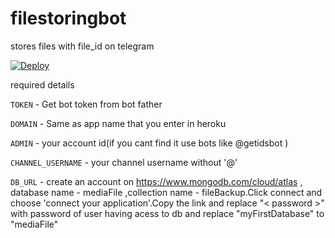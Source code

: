 # filestoringbot
stores files with file_id on telegram

<a href="https://heroku.com/deploy?template=https://github.com/Amalrajanj/filestoringbot">
  <img src="https://www.herokucdn.com/deploy/button.svg" alt="Deploy">
</a>


required details 

<code>TOKEN</code> - Get bot token from bot father

<code>DOMAIN</code> - Same as app name that you enter in heroku

<code>ADMIN</code> - your account id(if you cant find it use bots like @getidsbot )

<code>CHANNEL_USERNAME</code> - your channel username without '@'

<code>DB_URL</code> - create an account on https://www.mongodb.com/cloud/atlas , database name - mediaFile ,collection name - fileBackup.Click connect and choose 'connect your application'.Copy the link and replace "< password >" with password of user having acess to db and replace "myFirstDatabase" to "mediaFile"
  
  
